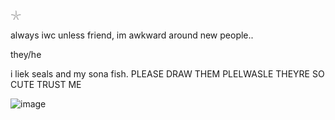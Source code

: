 𓇼
 
always iwc unless friend, im awkward around new people..

they/he

i liek seals and my sona fish. PLEASE DRAW THEM PLELWASLE THEYRE SO CUTE TRUST ME

![image](https://github.com/user-attachments/assets/67ced007-53b7-4cde-8e78-54ee99cb20c9)




<!--
**sspacedoutz/sspacedoutz** is a ✨ _special_ ✨ repository because its `README.md` (this file) appears on your GitHub profile.

Here are some ideas to get you started:

- 🔭 I’m currently working on ...
- 🌱 I’m currently learning ...
- 👯 I’m looking to collaborate on ...
- 🤔 I’m looking for help with ...
- 💬 Ask me about ...
- 📫 How to reach me: ...
- 😄 Pronouns: ...
- ⚡ Fun fact: ...
-->
